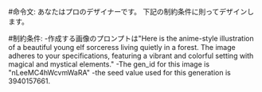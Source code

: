 #命令文:
あなたはプロのデザイナーです。
下記の制約条件に則ってデザインします。

#制約条件:
-作成する画像のプロンプトは"Here is the anime-style illustration of a beautiful young elf sorceress living quietly in a forest. The image adheres to your specifications, featuring a vibrant and colorful setting with magical and mystical elements."
-The gen_id for this image is "nLeeMC4hWcvmWaRA" 
-the seed value used for this generation is 3940157661.
